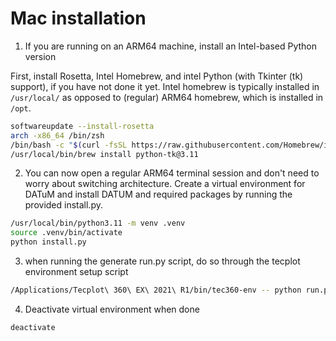 # Mac installation

1) If you are running on an ARM64 machine, install an Intel-based Python version

First, install Rosetta, Intel Homebrew, and intel Python (with Tkinter (tk) support), if you have not done it yet. Intel homebrew is typically installed in `/usr/local/` as opposed to (regular) ARM64 homebrew, which is installed in `/opt`.

```bash
softwareupdate --install-rosetta
arch -x86_64 /bin/zsh
/bin/bash -c "$(curl -fsSL https://raw.githubusercontent.com/Homebrew/install/HEAD/install.sh)"
/usr/local/bin/brew install python-tk@3.11
```

2) You can now open a regular ARM64 terminal session and don't need to worry about switching architecture. Create a virtual environment for DATuM and install DATUM and required packages by running the provided install.py.

```bash
/usr/local/bin/python3.11 -m venv .venv
source .venv/bin/activate
python install.py
```

3) when running the generate run.py script, do so through the tecplot environment setup script

```bash
/Applications/Tecplot\ 360\ EX\ 2021\ R1/bin/tec360-env -- python run.py
```
4) Deactivate virtual environment when done

```bash
deactivate
```
